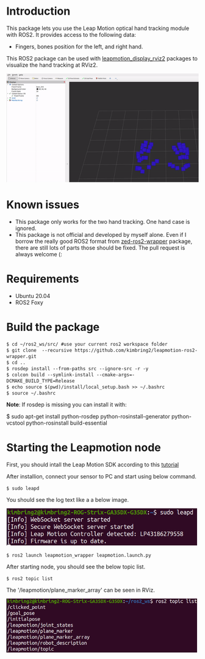 # Introduction
This package lets you use the Leap Motion optical hand tracking module with ROS2. It provides access to the following data:
- Fingers, bones position for the left, and right hand.

This ROS2 package can be used with [leapmotion_display_rviz2](https://github.com/kimbring2/leapmotion-ros2-examples/tree/main/leapmotion_display_rviz2) packages to visualize the hand tracking at RViz2.

<img src="images/leapmotion_rviz.gif" width="1000">

# Known issues
- This package only works for the two hand tracking. One hand case is ignored.
- This package is not official and developed by myself alone. Even if I borrow the really good ROS2 format from [zed-ros2-wrapper](https://github.com/stereolabs/zed-ros2-wrapper) package, there are still lots of parts those should be fixed. The pull request is always welcome (:

# Requirements
- Ubuntu 20.04
- ROS2 Foxy

# Build the package
```
$ cd ~/ros2_ws/src/ #use your current ros2 workspace folder
$ git clone  --recursive https://github.com/kimbring2/leapmotion-ros2-wrapper.git
$ cd ..
$ rosdep install --from-paths src --ignore-src -r -y
$ colcon build --symlink-install --cmake-args=-DCMAKE_BUILD_TYPE=Release
$ echo source $(pwd)/install/local_setup.bash >> ~/.bashrc
$ source ~/.bashrc
```

**Note**: If rosdep is missing you can install it with:

$ sudo apt-get install python-rosdep python-rosinstall-generator python-vcstool python-rosinstall build-essential

#  Starting the Leapmotion node
First, you should intall the Leap Motion SDK according to this [tutorial](https://support.leapmotion.com/hc/en-us/articles/360004317918-Linux-Installation)

After installion, connect your sensor to PC and start using below command.

```
$ sudo leapd
```

You should see the log text like a a below image.

<img src="images/leapmotion.png" width="500">

```
$ ros2 launch leapmotion_wrapper leapmotion.launch.py
```

After starting node, you should see the below topic list.

```
$ ros2 topic list
```

The '/leapmotion/plane_marker_array' can be seen in RViz.

<img src="images/leapmotion_topic.png" width="500">
